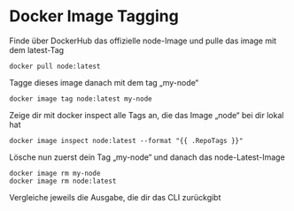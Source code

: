 # Docker Image Tagging

Finde über DockerHub das offizielle node-Image und pulle das image mit dem latest-Tag

```shell
docker pull node:latest
```

Tagge dieses image danach mit dem tag „my-node“

```shell
docker image tag node:latest my-node
```

Zeige dir mit docker inspect alle Tags an, die das Image „node“ bei dir lokal hat

```shell
docker image inspect node:latest --format "{{ .RepoTags }}"
```

Lösche nun zuerst dein Tag „my-node“ und danach das node-Latest-Image
```shell
docker image rm my-node
docker image rm node:latest
```
Vergleiche jeweils die Ausgabe, die dir das CLI zurückgibt
